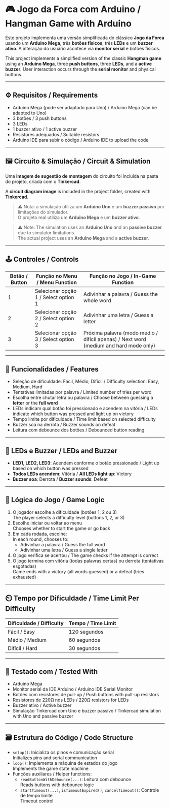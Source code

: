 # 🎮 Jogo da Forca com Arduino / Hangman Game with Arduino

Este projeto implementa uma versão simplificada do clássico **Jogo da Forca** usando um **Arduino Mega**, três **botões físicos**, três **LEDs** e um **buzzer ativo**. A interação do usuário acontece via **monitor serial** e botões físicos.

This project implements a simplified version of the classic **Hangman game** using an **Arduino Mega**, three **push buttons**, three **LEDs**, and a **active buzzer**. User interaction occurs through the **serial monitor** and physical buttons.

---

## ⚙️ Requisitos / Requirements

- Arduino Mega (pode ser adaptado para Uno) / Arduino Mega (can be adapted to Uno)
- 3 botões / 3 push buttons
- 3 LEDs
- 1 buzzer ativo / 1 active buzzer
- Resistores adequados / Suitable resistors
- Arduino IDE para subir o código / Arduino IDE to upload the code

---

## 🖼️ Circuito & Simulação / Circuit & Simulation

Uma **imagem de sugestão de montagem** do circuito foi incluída na pasta do projeto, criada com o **Tinkercad**.

A **circuit diagram image** is included in the project folder, created with **Tinkercad**.

> ⚠️ Nota: a simulação utiliza um **Arduino Uno** e um **buzzer passivo** por limitações do simulador.  
> O projeto real utiliza um **Arduino Mega** e um **buzzer ativo**.

> ⚠️ Note: The simulation uses an **Arduino Uno** and an **passive buzzer** due to simulator limitations.  
> The actual project uses an **Arduino Mega** and a **active buzzer**.

---

## 🕹️ Controles / Controls

| Botão / Button | Função no Menu / Menu Function          | Função no Jogo / In-Game Function           |
|----------------|------------------------------------------|----------------------------------------------|
| 1              | Selecionar opção 1 / Select option 1     | Adivinhar a palavra / Guess the whole word   |
| 2              | Selecionar opção 2 / Select option 2     | Adivinhar uma letra / Guess a letter         |
| 3              | Selecionar opção 3 / Select option 3     | Próxima palavra (modo médio / difícil apenas) / Next word (medium and hard mode only) |

---

## 📌 Funcionalidades / Features

- Seleção de dificuldade: Fácil, Médio, Difícil / Difficulty selection: Easy, Medium, Hard
- Tentativas limitadas por palavra / Limited number of tries per word
- Escolha entre chutar letra ou palavra / Choose between guessing a **letter** or the **full word**
- LEDs indicam qual botão foi pressionado e acendem na vitória / LEDs indicate which button was pressed and light up on victory
- Tempo limite por dificuldade / Time limit based on selected difficulty
- Buzzer soa na derrota / Buzzer sounds on defeat
- Leitura com debounce dos botões / Debounced button reading

---

## 🚦 LEDs e Buzzer / LEDs and Buzzer

- **LED1, LED2, LED3**: Acendem conforme o botão pressionado / Light up based on which button was pressed
- **Todos LEDs acendem**: Vitória / **All LEDs light up**: Victory
- **Buzzer soa**: Derrota / **Buzzer sounds**: Defeat

---

## 🧠 Lógica do Jogo / Game Logic

1. O jogador escolhe a dificuldade (botões 1, 2 ou 3)  
   The player selects a difficulty level (buttons 1, 2, or 3)
2. Escolhe iniciar ou voltar ao menu  
   Chooses whether to start the game or go back
3. Em cada rodada, escolhe:  
   In each round, chooses to:
   - Adivinhar a palavra / Guess the full word
   - Adivinhar uma letra / Guess a single letter
4. O jogo verifica se acertou / The game checks if the attempt is correct
5. O jogo termina com vitória (todas palavras certas) ou derrota (tentativas esgotadas)  
   Game ends with a victory (all words guessed) or a defeat (tries exhausted)

---

## ⏲️ Tempo por Dificuldade / Time Limit Per Difficulty

| Dificuldade / Difficulty | Tempo / Time Limit |
|--------------------------|--------------------|
| Fácil / Easy             | 120 segundos       |
| Médio / Medium           | 60 segundos        |
| Difícil / Hard           | 30 segundos        |

---

## 🧪 Testado com / Tested With

- Arduino Mega
- Monitor serial da IDE Arduino / Arduino IDE Serial Monitor
- Botões com resistores de pull-up / Push buttons with pull-up resistors
- Resistores de 220Ω nos LEDs / 220Ω resistors for LEDs
- Buzzer ativo / Active buzzer
- Simulação Tinkercad com Uno e buzzer passivo / Tinkercad simulation with Uno and passive buzzer

---

## 🗃️ Estrutura do Código / Code Structure

- `setup()`: Inicializa os pinos e comunicação serial  
  Initializes pins and serial communication
- `loop()`: Implementa a máquina de estados do jogo  
  Implements the game state machine
- Funções auxiliares / Helper functions:
  - `readButtonWithDebounce(...)`: Leitura com debounce  
  Reads buttons with debounce logic
  - `startTimeout(...)`, `isTimeoutExpired()`, `cancelTimeout()`: Controle de tempo limite  
  Timeout control